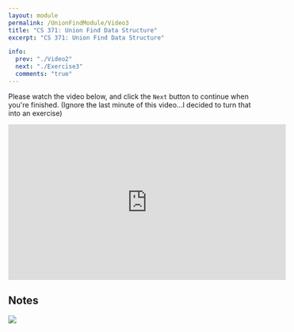 ```yaml
---
layout: module
permalink: /UnionFindModule/Video3
title: "CS 371: Union Find Data Structure"
excerpt: "CS 371: Union Find Data Structure"

info:
  prev: "./Video2"
  next: "./Exercise3"
  comments: "true"
---
```


<p>
Please watch the video below, and click the <code>Next</code> button to continue when you're finished.  (Ignore the last minute of this video...I decided to turn that into an exercise)
</p>

<iframe width="560" height="315" src="https://www.youtube.com/embed/jiJ6kZT5anM" frameborder="0" allow="accelerometer; autoplay; clipboard-write; encrypted-media; gyroscope; picture-in-picture" allowfullscreen></iframe>

<h2>Notes</h2>

<img src = "../images/Module3/UnionFind.svg">